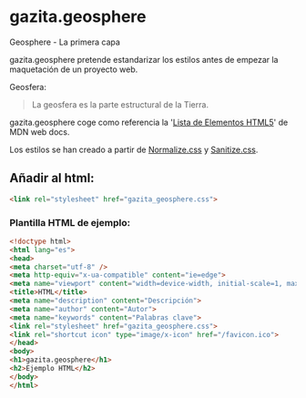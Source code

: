 # gazita.geosphere
Geosphere - La primera capa

gazita.geosphere pretende estandarizar los estilos antes de empezar la maquetación de un proyecto web.

Geosfera: 
> La geosfera es la parte estructural de la Tierra.

gazita.geosphere coge como referencia la '[Lista de Elementos HTML5](https://developer.mozilla.org/es/docs/HTML/HTML5/HTML5_lista_elementos "Elementos HTML5")' de MDN web docs.

Los estilos se han creado a partir de [Normalize.css](http://necolas.github.io/normalize.css/ "Normalize.css") y [Sanitize.css](https://csstools.github.io/sanitize.css/ "Sanitize.css").


## Añadir al html:
```html
<link rel="stylesheet" href="gazita_geosphere.css">
```

### Plantilla HTML de ejemplo:
```html
<!doctype html>
<html lang="es">
<head>
<meta charset="utf-8" />
<meta http-equiv="x-ua-compatible" content="ie=edge">
<meta name="viewport" content="width=device-width, initial-scale=1, maximum-scale=1, user-scalable=0" />
<title>HTML</title>
<meta name="description" content="Descripción">
<meta name="author" content="Autor">
<meta name="keywords" content="Palabras clave">
<link rel="stylesheet" href="gazita_geosphere.css">
<link rel="shortcut icon" type="image/x-icon" href="/favicon.ico">
</head>
<body>
<h1>gazita.geosphere</h1>
<h2>Ejemplo HTML</h2>
</body>
</html>
```

